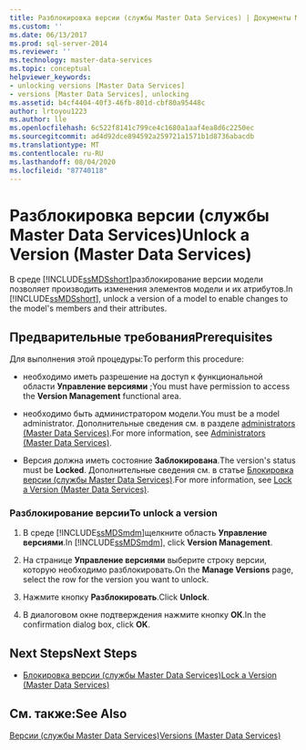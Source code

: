 ```yaml
---
title: Разблокировка версии (службы Master Data Services) | Документы Майкрософт
ms.custom: ''
ms.date: 06/13/2017
ms.prod: sql-server-2014
ms.reviewer: ''
ms.technology: master-data-services
ms.topic: conceptual
helpviewer_keywords:
- unlocking versions [Master Data Services]
- versions [Master Data Services], unlocking
ms.assetid: b4cf4404-40f3-46fb-801d-cbf80a95448c
author: lrtoyou1223
ms.author: lle
ms.openlocfilehash: 6c522f8141c799ce4c1680a1aaf4ea8d6c2250ec
ms.sourcegitcommit: ad4d92dce894592a259721a1571b1d8736abacdb
ms.translationtype: MT
ms.contentlocale: ru-RU
ms.lasthandoff: 08/04/2020
ms.locfileid: "87740118"
---
```

# <a name="unlock-a-version-master-data-services"></a><span data-ttu-id="d0e5e-102">Разблокировка версии (службы Master Data Services)</span><span class="sxs-lookup"><span data-stu-id="d0e5e-102">Unlock a Version (Master Data Services)</span></span>
  <span data-ttu-id="d0e5e-103">В среде [!INCLUDE[ssMDSshort](../includes/ssmdsshort-md.md)]разблокирование версии модели позволяет производить изменения элементов модели и их атрибутов.</span><span class="sxs-lookup"><span data-stu-id="d0e5e-103">In [!INCLUDE[ssMDSshort](../includes/ssmdsshort-md.md)], unlock a version of a model to enable changes to the model's members and their attributes.</span></span>  
  
## <a name="prerequisites"></a><span data-ttu-id="d0e5e-104">Предварительные требования</span><span class="sxs-lookup"><span data-stu-id="d0e5e-104">Prerequisites</span></span>  
 <span data-ttu-id="d0e5e-105">Для выполнения этой процедуры:</span><span class="sxs-lookup"><span data-stu-id="d0e5e-105">To perform this procedure:</span></span>  
  
-   <span data-ttu-id="d0e5e-106">необходимо иметь разрешение на доступ к функциональной области **Управление версиями** ;</span><span class="sxs-lookup"><span data-stu-id="d0e5e-106">You must have permission to access the **Version Management** functional area.</span></span>  
  
-   <span data-ttu-id="d0e5e-107">необходимо быть администратором модели.</span><span class="sxs-lookup"><span data-stu-id="d0e5e-107">You must be a model administrator.</span></span> <span data-ttu-id="d0e5e-108">Дополнительные сведения см. в разделе [administrators &#40;Master Data Services&#41;](administrators-master-data-services.md).</span><span class="sxs-lookup"><span data-stu-id="d0e5e-108">For more information, see [Administrators &#40;Master Data Services&#41;](administrators-master-data-services.md).</span></span>  
  
-   <span data-ttu-id="d0e5e-109">Версия должна иметь состояние **Заблокирована**.</span><span class="sxs-lookup"><span data-stu-id="d0e5e-109">The version's status must be **Locked**.</span></span> <span data-ttu-id="d0e5e-110">Дополнительные сведения см. в статье [Блокировка версии (службы Master Data Services)](../../2014/master-data-services/lock-a-version-master-data-services.md).</span><span class="sxs-lookup"><span data-stu-id="d0e5e-110">For more information, see [Lock a Version &#40;Master Data Services&#41;](../../2014/master-data-services/lock-a-version-master-data-services.md).</span></span>  
  
### <a name="to-unlock-a-version"></a><span data-ttu-id="d0e5e-111">Разблокирование версии</span><span class="sxs-lookup"><span data-stu-id="d0e5e-111">To unlock a version</span></span>  
  
1.  <span data-ttu-id="d0e5e-112">В среде [!INCLUDE[ssMDSmdm](../includes/ssmdsmdm-md.md)]щелкните область **Управление версиями**.</span><span class="sxs-lookup"><span data-stu-id="d0e5e-112">In [!INCLUDE[ssMDSmdm](../includes/ssmdsmdm-md.md)], click **Version Management**.</span></span>  
  
2.  <span data-ttu-id="d0e5e-113">На странице **Управление версиями** выберите строку версии, которую необходимо разблокировать.</span><span class="sxs-lookup"><span data-stu-id="d0e5e-113">On the **Manage Versions** page, select the row for the version you want to unlock.</span></span>  
  
3.  <span data-ttu-id="d0e5e-114">Нажмите кнопку **Разблокировать**.</span><span class="sxs-lookup"><span data-stu-id="d0e5e-114">Click **Unlock**.</span></span>  
  
4.  <span data-ttu-id="d0e5e-115">В диалоговом окне подтверждения нажмите кнопку **ОК**.</span><span class="sxs-lookup"><span data-stu-id="d0e5e-115">In the confirmation dialog box, click **OK**.</span></span>  
  
## <a name="next-steps"></a><span data-ttu-id="d0e5e-116">Next Steps</span><span class="sxs-lookup"><span data-stu-id="d0e5e-116">Next Steps</span></span>  
  
-   [<span data-ttu-id="d0e5e-117">Блокировка версии (службы Master Data Services)</span><span class="sxs-lookup"><span data-stu-id="d0e5e-117">Lock a Version &#40;Master Data Services&#41;</span></span>](../../2014/master-data-services/lock-a-version-master-data-services.md)  
  
## <a name="see-also"></a><span data-ttu-id="d0e5e-118">См. также:</span><span class="sxs-lookup"><span data-stu-id="d0e5e-118">See Also</span></span>  
 [<span data-ttu-id="d0e5e-119">Версии (службы Master Data Services)</span><span class="sxs-lookup"><span data-stu-id="d0e5e-119">Versions &#40;Master Data Services&#41;</span></span>](../../2014/master-data-services/versions-master-data-services.md)  
  
  
